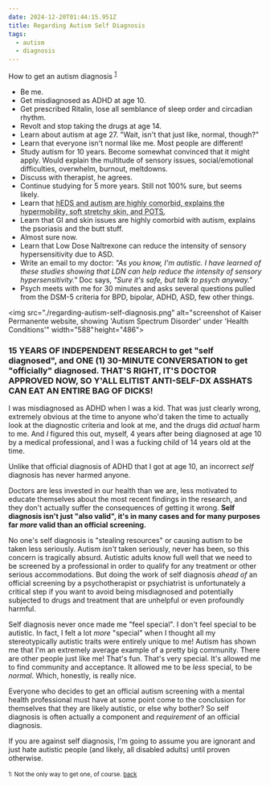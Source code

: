 ```yaml
---
date: 2024-12-20T01:44:15.951Z
title: Regarding Autism Self Diagnosis
tags:
  - autism
  - diagnosis
---
```


How to get an autism diagnosis <sup><a id="re-self-dx-1" name="re-self-dx-1" href="#re-self-dx-fn-1">1</a></sup>

- Be me.
- Get misdiagnosed as ADHD at age 10.
- Get prescribed Ritalin, lose all semblance of sleep order and
  circadian rhythm.
- Revolt and stop taking the drugs at age 14.
- Learn about autism at age 27. "Wait, isn't that just like,
  normal, though?"
- Learn that everyone isn't normal like me. Most people are
  different!
- Study autism for 10 years. Become somewhat convinced that it
  might apply. Would explain the multitude of sensory issues,
  social/emotional difficulties, overwhelm, burnout, meltdowns.
- Discuss with therapist, he agrees.
- Continue studying for 5 more years. Still not 100% sure, but
  seems likely.
- Learn that <abbr title="hypermobile Ehlers Danlos
  Syndrome">hEDS<abbr> and autism are highly comorbid, explains
  the hypermobility, soft stretchy skin, and <abbr
  title="Positional Orthostatic Tachycardia Syndrome">POTS<abbr>.
- Learn that GI and skin issues are highly comorbid with autism,
  explains the psoriasis and the butt stuff.
- Almost sure now.
- Learn that Low Dose Naltrexone can reduce the intensity of
  sensory hypersensitivity due to ASD.
- Write an email to my doctor: _"As you know, I'm autistic. I have
  learned of these studies showing that LDN can help reduce the
  intensity of sensory hypersensitivity."_ Doc says, _"Sure it's
  safe, but talk to psych anyway."_
- Psych meets with me for 30 minutes and asks several questions
  pulled from the DSM-5 criteria for BPD, bipolar, ADHD, ASD, few
  other things.

<img src="./regarding-autism-self-diagnosis.png" alt="screenshot of
Kaiser Permanente website, showing 'Autism Spectrum Disorder'
under 'Health Conditions'" width="588" height="486">

### 15 YEARS OF INDEPENDENT RESEARCH to get "self diagnosed", and ONE (1) 30-MINUTE CONVERSATION to get "officially" diagnosed. THAT'S RIGHT, IT'S DOCTOR APPROVED NOW, SO Y'ALL ELITIST ANTI-SELF-DX ASSHATS CAN EAT AN ENTIRE BAG OF DICKS!

I was misdiagnosed as ADHD when I was a kid. That was just
clearly wrong, extremely obvious at the time to anyone who'd
taken the time to actually look at the diagnostic criteria and
look at me, and the drugs did *actual* harm to me. And *I*
figured this out, myself, 4 years after being diagnosed at age 10
by a medical professional, and I was a fucking child of 14 years
old at the time.

Unlike that official diagnosis of ADHD that I got at age 10, an
incorrect *self* diagnosis has never harmed anyone.

Doctors are less invested in our health than we are, less
motivated to educate themselves about the most recent findings in
the research, and they don't actually suffer the consequences of
getting it wrong. **Self diagnosis isn't just "also valid", it's in
many cases and for many purposes far *more* valid than an
official screening.**

No one's self diagnosis is "stealing resources" or causing autism
to be taken less seriously. Autism *isn't* taken seriously, never
has been, so this concern is tragically absurd. Autistic adults
know full well that we need to be screened by a professional in
order to qualify for any treatment or other serious
accommodations. But doing the work of self diagnosis *ahead of*
an official screening by a psychotherapist or psychiatrist is
unfortunately a critical step if you want to avoid being
misdiagnosed and potentially subjected to drugs and treatment
that are unhelpful or even profoundly harmful.

Self diagnosis never once made me "feel special". I don't feel
special to be autistic. In fact, I felt a lot *more* "special"
when I thought all my stereotypically autistic traits were
entirely unique to me! Autism has shown me that I'm an extremely
average example of a pretty big community. There are other people
just like me! That's fun. That's very special. It's allowed me
to find community and acceptance. It allowed me to be *less*
special, to be *normal*. Which, honestly, is really nice.

Everyone who decides to get an official autism screening with a
mental health professional must have at some point come to the
conclusion for themselves that they are likely autistic, or else
why bother? So self diagnosis is often actually a component and
*requirement* of an official diagnosis.

If you are against self diagnosis, I'm going to assume you are
ignorant and just hate autistic people (and likely, all disabled
adults) until proven otherwise.

<small>
1: Not the only way to get one, of course. <a href="#re-self-dx-1" name="re-self-dx-fn-1" id="re-self-dx-fn-1">back</a>
</small>
